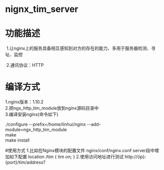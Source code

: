 # nignx_tim_server
# 功能描述
  1.让nginx上的服务具备相互感知到对方的存在的能力、多用于服务器检测、寻址、监控  <br/>
  
  2.通讯协议：HTTP
  
# 编译方式
  1.nginx版本：1.10.2<br/>
  2.把ngx_http_tim_module放到nginx源码目录中<br/>
  3.编译安装nginx(命令如下)<br/>
  
  ./configure --prefix=/home/linhui/nginx --add-module=ngx_http_tim_module <br/>
  make <br/>
  make install <br/>

#使用方式
	1.比如在Nginx模块的配置文件 nginx/conf/nginx.conf server段中增加如下配置
		location /tim {
    		tim on;
		}
	2.使用访问地址进行测试
		http://{ip}:{port}/tim/address?